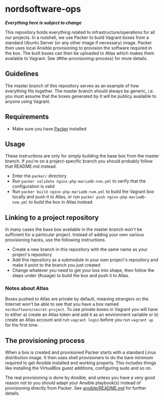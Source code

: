 # nordsoftware-ops

**_Everything here is subject to change_**

This repository holds everything related to infrastructure/operations for all our projects. In a nutshell, we use 
Packer to build Vagrant boxes from a standard Ubuntu Server (or any other image if necessary) image. Packer then uses 
local Ansible provisioning to provision the software required in the box. The built boxes can then be uploaded to 
Atlas which makes them available to Vagrant. See (#the-provisioning-process) for more details.

## Guidelines

The master branch of this repository serves as an example of how everything fits together. The master branch should 
always be generic, i.e. you must assume that the boxes generated by it will be publicy available to anyone using 
Vagrant.

## Requirements

* Make sure you have [Packer](https://packer.io/) installed

## Usage

These instructions are only for simply building the base box from the master branch. If you're on a project-specific 
branch you should probably follow that README.md instead.

* Enter the `packer/` directory
* Run `packer validate nginx-php-mariadb-nvm.yml` to verify that the configuration is valid
* Run `packer build nginx-php-mariadb-nvm.yml` to build the Vagrant box locally and push it to 
Atlas, or run `packer push nginx-php-mariadb-nvm.yml` to build the box in Atlas instead.

## Linking to a project repository

In many cases the base box available in the master branch won't be sufficient for a particular project. Instead of 
adding your own various provisioning hacks, use the following instructions.

* Create a new branch in this repository with the same name as your project's repository
* Add this repository as a submodule in your own project's repository and make it point to the branch you just created
* Change whatever you need to get your box into shape, then follow the steps under (#usage) to build the box and push 
 it to Atlas.
 
### Notes about Atlas

Boxes pushed to Atlas are private by default, meaning strangers on the Internet won't be able to see that you have a 
box named `nordsoftware/secret-project`. To use private boxes in Vagrant you will have to either a) create an Atlas 
token and add it as an environment variable or b) create an Atlas account and run `vagrant login` before you run 
`vagrant up` for the first time.

## The provisioning process

When a box is created and provisioned Packer starts with a standard Linux distribution image. It then uses shell 
provisioners to do the bare minimum required to get Ansible installed and working properly. This includes things like 
installing the VirtualBox guest additions, configuring sudo and so on.
 
The real provisioning is done by Ansible, and unless you have a very good reason not to you should adapt your Ansible 
playbook(s) instead of provisioning directly from Packer. See [ansible/README.md](ansible/README.md) for further 
details.
